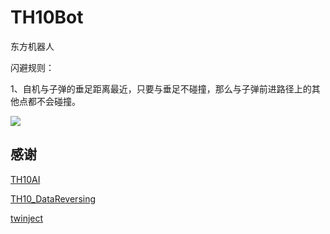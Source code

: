 # TH10Bot

东方机器人

闪避规则：

1、自机与子弹的垂足距离最近，只要与垂足不碰撞，那么与子弹前进路径上的其他点都不会碰撞。

![](https://github.com/GiriMind/TH10Bot/raw/master/1.png)

## 感谢

[TH10AI](https://github.com/Infinideastudio/TH10AI)

[TH10_DataReversing](https://github.com/binvec/TH10_DataReversing)

[twinject](https://github.com/Netdex/twinject)
